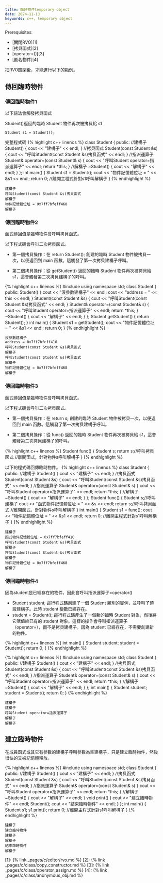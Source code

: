 ```yaml
---
title: 臨時物件temporary object
date: 2024-11-13
keywords: c++, temporary object 
---
```


Prerequisites:

- [關閉RVO][1]
- [拷貝函式][2]
- [operator=()][3]
- [匿名物件][4]

把RVO關閉後，才能進行以下的範例。

## 傳回臨時物件

### 傳回臨時物件1

以下語法會觸發拷貝函式

Student()返回的臨時 Student 物件再次被拷貝給 s1

```
Student s1 = Student();
```

完整程式碼
{% highlight c++ linenos %}
class Student {
public:
  //建構子
  Student() {
    cout << "建構子" << endl;
  }
  //拷貝函式
  Student(const Student &s) {
    cout << "呼叫Student(const Student &s)拷貝函式" << endl;
  }
  //指派運算子
  Student& operator=(const Student& s) {
    cout << "呼叫Student operator=指派運算子" << endl;
    return *this;
  }
  //解構子
  ~Student() {
    cout << "解構子" << endl;
  }
};
int main() {
  Student s1 = Student();
  cout << "物件記憶體位址 = " << &s1 << endl;
  return 0;
  //離開主程式針對s1呼叫解構子
}
{% endhighlight %}

```
建構子
呼叫Student(const Student &s)拷貝函式
解構子
物件記憶體位址 = 0x7ff7bfeff468
解構子
```

### 傳回臨時物件2

函式傳回值是臨時物件會呼叫拷貝函式。

以下程式碼會呼叫二次拷貝函式。

- 第一個拷貝操作：在 return Student(); 創建的臨時 Student 物件被拷貝一次，以便返回到 main 函數。這觸發了第一次拷貝建構子呼叫。

- 第二個拷貝操作：從 getStudent() 返回的臨時 Student 物件再次被拷貝給 s1，這會觸發第二次拷貝建構子的呼叫。

{% highlight c++ linenos %}
#include <iostream>
using namespace std;
class Student {
public:
  Student() {
    cout << "沒參數建構子" << endl;
    cout << "address = " << this << endl;
  }
  Student(const Student &s) {
    cout << "呼叫Student(const Student &s)拷貝函式" << endl;
  }
  Student& operator=(const Student& s) {
    cout << "呼叫Student operator=指派運算子" << endl;
    return *this;
  }
  ~Student() {
    cout << "解構子" << endl;
  }
};
Student getStudent() {
  return Student();
}
int main() {
  Student s1 = getStudent();
  cout << "物件記憶體位址 = " << &s1 << endl;
  return 0;
}
{% endhighlight %}
```
沒參數建構子
address = 0x7ff7bfeff410
呼叫Student(const Student &s)拷貝函式
解構子
呼叫Student(const Student &s)拷貝函式
解構子
物件記憶體位址 = 0x7ff7bfeff468
解構子
```

### 傳回臨時物件3

函式傳回值是臨時物件會呼叫拷貝函式。

以下程式碼會呼叫二次拷貝函式。

- 第一個拷貝操作：在 return s; 創建的臨時 Student 物件被拷貝一次，以便返回到 main 函數。這觸發了第一次拷貝建構子呼叫。

- 第二個拷貝操作：從 func() 返回的臨時 Student 物件再次被拷貝給 s1，這會觸發第二次拷貝建構子的呼叫。

{% highlight c++ linenos %}
Student func() {
  Student s;
  return s;//呼叫拷貝函式
  //離開函式，針對物件s呼叫解構子
}
{% endhighlight %}

以下的程式碼回傳臨時物件。
{% highlight c++ linenos %}
class Student {
public:
	//建構子
  Student() {
    cout << "建構子" << endl;
  }
  //拷貝函式
  Student(const Student &s) {
    cout << "呼叫Student(const Student &s)拷貝函式" << endl;
  }
  //指派運算子
  Student& operator=(const Student& s) {
    cout << "呼叫Student operator=指派運算子" << endl;
    return *this;
  }
  //解構子
  ~Student() {
    cout << "解構子" << endl;
  }
};
Student func() {
  Student s;//呼叫建構子
  cout << "函式物件記憶體位址 = " << &s << endl;
  return s;//呼叫拷貝函式
  //離開函式，針對物件s呼叫解構子
}
int main() {
  Student s1 = func();
  cout << "物件記憶體位址 = " << &s1 << endl;
  return 0;
  //離開主程式針對s1呼叫解構子
}
{% endhighlight %}
```
建構子
函式物件記憶體位址 = 0x7ff7bfeff410
呼叫Student(const Student &s)拷貝函式
解構子
呼叫Student(const Student &s)拷貝函式
解構子
物件記憶體位址 = 0x7ff7bfeff468
解構子
```
### 傳回臨時物件4

因為student是已經存在的物件，因此會呼叫指派運算子=operator()

- Student student; 這行程式碼創建了一個 Student 類別的實例，並呼叫了預設建構子。此時 student 變數已經存在。
- student = Student(); 這行程式碼產生了一個新的臨時 Student 對象，然後將它賦值給已有的 student 對象。這樣的操作會呼叫指派運算子（operator=），而不是拷貝建構子，因為 student 已經存在，不需要創建新的物件。

{% highlight c++ linenos %}
int main() {
  Student student;
  student = Student();
  return 0;
}
{% endhighlight %}


{% highlight c++ linenos %}
#include <iostream>
using namespace std;
class Student {
public:
  //建構子
  Student() {
    cout << "建構子" << endl;
  }
  //拷貝函式
  Student(const Student &s) {
    cout << "呼叫Student(const Student &s)拷貝函式" << endl;
  }
  //指派運算子
  Student& operator=(const Student& s) {
    cout << "呼叫Student operator=指派運算子" << endl;
    return *this;
  }
  //解構子
  ~Student() {
    cout << "解構子" << endl;
  }
};
int main() {
  Student student;
  student = Student();
  return 0;
}
{% endhighlight %}
```
建構子
建構子
呼叫Student operator=指派運算子
解構子
解構子
```

## 建立臨時物件

在成員函式或其它有參數的建構子呼叫參數為空建構子，只是建立臨時物件，然後很快的又被記憶體釋放。

{% highlight c++ linenos %}
#include <iostream>
using namespace std;
class Student {
public:
  //建構子
  Student() {
    cout << "建構子" << endl;
  }
  //拷貝函式
  Student(const Student &s) {
    cout << "呼叫Student(const Student &s)拷貝函式" << endl;
  }
  //指派運算子
  Student& operator=(const Student& s) {
    cout << "呼叫Student operator=指派運算子" << endl;
    return *this;
  }
  //解構子
  ~Student() {
    cout << "解構子" << endl;
  }
  void print() {
    cout << "建立臨時物件" << endl;
    Student();
    cout << "結束臨時物件" << endl;
  }
};
int main() {
  Student s1;
  s1.print();
  return 0;
  //離開主程式針對s1呼叫解構子
}
{% endhighlight %}

```
建構子
建立臨時物件
建構子
解構子
結束臨時物件
解構子
```


[1]: {% link _pages/c/editor/rvo.md %}
[2]: {% link _pages/c/class/copy_constructor.md %}
[3]: {% link _pages/c/class/operator_assign.md %}
[4]: {% link _pages/c/class/anonymous_obj.md %}